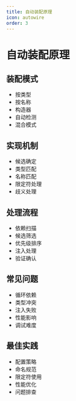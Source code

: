 ```yaml
---
title: 自动装配原理
icon: autowire
order: 3
---
```


# 自动装配原理

## 装配模式
- 按类型
- 按名称
- 构造器
- 自动检测
- 混合模式

## 实现机制
- 候选确定
- 类型匹配
- 名称匹配
- 限定符处理
- 歧义处理

## 处理流程
- 依赖扫描
- 候选筛选
- 优先级排序
- 注入处理
- 验证确认

## 常见问题
- 循环依赖
- 类型冲突
- 注入失败
- 性能影响
- 调试难度

## 最佳实践
- 配置策略
- 命名规范
- 限定符使用
- 性能优化
- 问题排查

